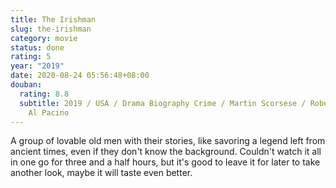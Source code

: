 ```yaml
---
title: The Irishman
slug: the-irishman
category: movie
status: done
rating: 5
year: "2019"
date: 2020-08-24 05:56:48+08:00
douban:
  rating: 8.8
  subtitle: 2019 / USA / Drama Biography Crime / Martin Scorsese / Robert De Niro
    Al Pacino
---
```


A group of lovable old men with their stories, like savoring a legend left from ancient times, even if they don't know the background. Couldn't watch it all in one go for three and a half hours, but it's good to leave it for later to take another look, maybe it will taste even better.
